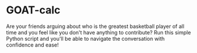 # GOAT-calc
Are your friends arguing about who is the greatest basketball player of all time and you feel like you don't have anything to contribute? Run this simple Python script and you'll be able to navigate the conversation with confidence and ease!
